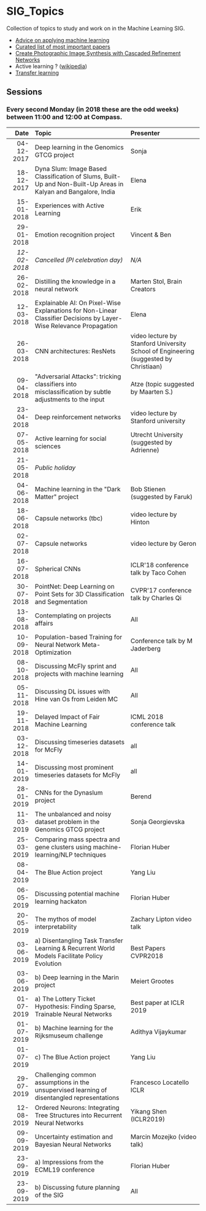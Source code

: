 # SIG_Topics
Collection of topics to study and work on in the Machine Learning SIG.

* [Advice on applying machine learning](https://github.com/escientists/SIG_Topics/blob/master/advice_on_applying_machine_learning.md)
* [Curated list of most important papers](https://github.com/terryum/awesome-deep-learning-papers)
* [Create Photographic Image Synthesis with Cascaded Refinement Networks](https://github.com/escientists/SIG_Topics/blob/master/Photographic%20Image%20Synthesis%20with%20Cascaded%20Refinement%20Networks)
* Active learning ? ([wikipedia](https://en.wikipedia.org/wiki/Active_learning_(machine_learning)))
* [Transfer learning](https://github.com/escientists/SIG_Topics/blob/master/transfer_learning.md)

## Sessions

### Every second Monday (in 2018 these are the odd weeks) between 11:00 and 12:00 at Compass. 

| Date          | Topic                                      | Presenter  |
| -------------:|:------------------------------------------ |:---------- |
|04-12-2017|Deep learning in the Genomics GTCG project|Sonja|
|18-12-2017| Dyna Slum: Image Based Classification of Slums, Built-Up and Non-Built-Up Areas in Kalyan and Bangalore, India                                | Elena       |
|15-01-2018| Experiences with Active Learning           | Erik       |
| 29-01-2018    | Emotion recognition project                |Vincent & Ben |
| *12-02-2018*  | *Cancelled (PI celebration day)*           |*N/A*       |
| 26-02-2018    | Distilling the knowledge in a neural network |Marten Stol, Brain Creators     |
| 12-03-2018    | Explainable AI: On Pixel-Wise Explanations for Non-Linear Classifier Decisions by Layer-Wise Relevance Propagation |Elena     |
|26-03-2018| CNN architectures: ResNets |video lecture by Stanford University School of Engineering (suggested by Christiaan) |
|09-04-2018| "Adversarial Attacks": tricking classifiers into misclassification by subtle adjustments to the input| Atze (topic suggested by Maarten S.) |
|23-04-2018| Deep reinforcement networks |video lecture by Stanford university |
|07-05-2018| Active learning for social sciences |Utrecht University (suggested by Adrienne)|
|21-05-2018| *Public holiday* ||
|04-06-2018| Machine learning in the "Dark Matter" project |Bob Stienen (suggested by Faruk)|
|18-06-2018| Capsule networks (tbc) | video lecture by Hinton |
|02-07-2018| Capsule networks | video lecture by Geron |
|16-07-2018| Spherical CNNs | ICLR'18 conference talk by Taco Cohen |
|30-07-2018| PointNet: Deep Learning on Point Sets for 3D Classification and Segmentation | CVPR'17 conference talk by Charles Qi |
|13-08-2018| Contemplating on projects affairs|All |
|10-09-2018| Population-based Training for Neural Network Meta-Optimization |Conference talk by M Jaderberg|
|08-10-2018| Discussing McFly sprint and projects with machine learning| All |
|05-11-2018| Discussing DL issues with Hine van Os from Leiden MC| All  |
|19-11-2018| Delayed Impact of Fair Machine Learning| ICML 2018 conference talk|
|03-12-2018| Discussing timeseries datasets for McFly|all|
|14-01-2019| Discussing most prominent timeseries datasets for McFly|all|
|28-01-2019| CNNs for the Dynaslum project |Berend|
|11-03-2019| The unbalanced and noisy dataset problem in the Genomics GTCG project | Sonja Georgievska| 
|25-03-2019| Comparing mass spectra and gene clusters using machine-learning/NLP techniques | Florian Huber | 
|08-04-2019| The Blue Action project |Yang Liu| 
|06-05-2019| Discussing potential machine learning hackaton |Florian Huber|
|20-05-2019| The mythos of model interpretability| Zachary Lipton video talk| 
|03-06-2019| a) Disentangling Task Transfer Learning & Recurrent World Models Facilitate Policy Evolution |Best Papers CVPR2018|
|03-06-2019| b) Deep learning in the Marin project |Meiert Grootes|
|01-07-2019| a) The Lottery Ticket Hypothesis:  Finding Sparse, Trainable Neural Networks| Best paper  at ICLR 2019|
|01-07-2019| b) Machine learning for the Rijksmuseum challenge | Adithya Vijaykumar|
|01-07-2019| c) The Blue Action project |Yang Liu| 
|29-07-2019| Challenging common assumptions in the unsupervised learning of disentangled representations |Francesco Locatello ICLR |
|12-08-2019| Ordered Neurons: Integrating Tree Structures into Recurrent Neural Networks |Yikang Shen (ICLR2019)|
|09-09-2019| Uncertainty estimation and Bayesian Neural Networks | Marcin Mozejko (video talk)|
|23-09-2019| a) Impressions from the ECML19 conference |Florian Huber|
|23-09-2019| b) Discussing future planning of the SIG |All|




